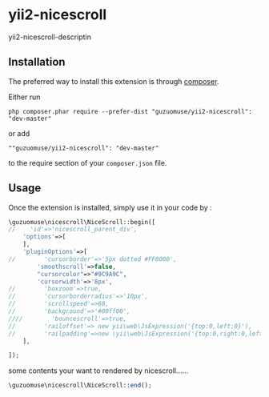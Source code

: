 yii2-nicescroll
===============
yii2-nicescroll-descriptin

Installation
------------

The preferred way to install this extension is through [composer](http://getcomposer.org/download/).

Either run

```
php composer.phar require --prefer-dist "guzuomuse/yii2-nicescroll": "dev-master"
```

or add

```
""guzuomuse/yii2-nicescroll": "dev-master"
```

to the require section of your `composer.json` file.


Usage
-----

Once the extension is installed, simply use it in your code by  :

```php
\guzuomuse\nicescroll\NiceScroll::begin([
//    'id'=>'nicescroll_parent_div',
    'options'=>[       
    ],
    'pluginOptions'=>[
//        'cursorborder'=>'5px dotted #FF0000',
        'smoothscroll'=>false,
        "cursorcolor"=>"#9C9A9C",
        'cursorwidth'=>'8px',
//        'boxzoom'=>true,
//        'cursorborderradius'=>'10px',
//        'scrollspeed'=>60,
//        'background'=>'#00ff00',
////        'bouncescroll'=>true,
//        'railoffset'=> new yii\web\JsExpression('{top:0,left:0}'),
//        'railpadding'=>new \yii\web\JsExpression('{top:0,right:0,left:0,bottom:0}'),
    ],

]);
```
some contents your want to rendered by nicescroll......


```php
\guzuomuse\nicescroll\NiceScroll::end();

```
